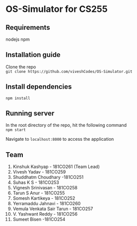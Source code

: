 # OS-Simulator for CS255

## Requirements
nodejs
npm

## Installation guide
Clone the repo <br>
``` git clone https://github.com/viveshCodes/OS-Simulator.git ```

## Install dependencies
```npm install```

## Running server 
In the root directory of the repo, hit the following command <br>
```npm start```

Navigate to `localhost:8000` to access the application


## Team
1. Kinshuk Kashyap - 181CO261 (Team Lead)
2. Vivesh Yadav - 181CO259
3. Shuddhatm Choudhary -181CO251
4. Suhas K S - 181CO253
5. Vignesh Srinivasan - 181CO258
6. Tarun S Anur - 181CO255
7. Somesh Kartikeya - 181CO252
8. Yerramaddu Jahnavi - 181CO260
9. Vemula Venkata Sair Tarun - 181CO257
10. V. Yashwant Reddy - 181CO256 
11. Sumeet Bisen -181CO254


